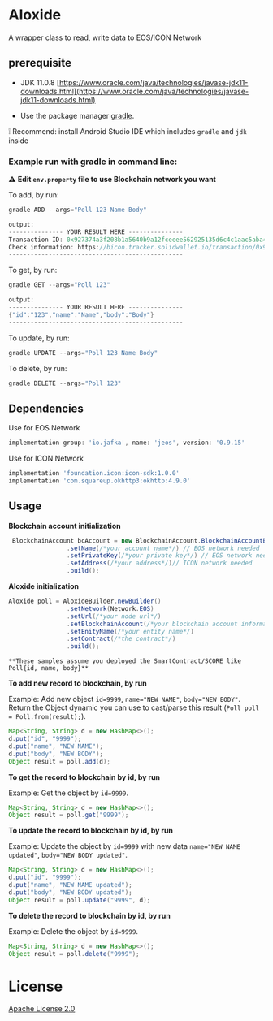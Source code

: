 # Aloxide

A wrapper class to read, write data to EOS/ICON Network

## prerequisite

- JDK 11.0.8 [https://www.oracle.com/java/technologies/javase-jdk11-downloads.html](https://www.oracle.com/java/technologies/javase-jdk11-downloads.html)

- Use the package manager [gradle](https://gradle.org/).

:grey_exclamation: Recommend: install Android Studio IDE which includes `gradle` and `jdk` inside


### Example run with gradle in command line:
:warning: **Edit `env.property` file to use Blockchain network you want**

To add, by run:
```gradle
gradle ADD --args="Poll 123 Name Body"

output:
--------------- YOUR RESULT HERE ---------------
Transaction ID: 0x927374a3f208b1a5640b9a12fceeee562925135d6c4c1aac5aba44744b837f4b
Check information: https://bicon.tracker.solidwallet.io/transaction/0x927374a3f208b1a5640b9a12fceeee562925135d6c4c1aac5aba44744b837f4b
------------------------------------------------

```

To get, by run:
```gradle
gradle GET --args="Poll 123"

output:
--------------- YOUR RESULT HERE ---------------
{"id":"123","name":"Name","body":"Body"}
------------------------------------------------

```
To update, by run:
```gradle
gradle UPDATE --args="Poll 123 Name Body"
```

To delete, by run:
```gradle
gradle DELETE --args="Poll 123"
```

## Dependencies

Use for EOS Network
```gradle
implementation group: 'io.jafka', name: 'jeos', version: '0.9.15'
```

Use for ICON Network
```gradle
implementation 'foundation.icon:icon-sdk:1.0.0'
implementation 'com.squareup.okhttp3:okhttp:4.9.0'
```

## Usage

**Blockchain account initialization**
```java
 BlockchainAccount bcAccount = new BlockchainAccount.BlockchainAccountBuilder()
                .setName(/*your account name*/) // EOS network needed
                .setPrivateKey(/*your private key*/) // EOS network needed
                .setAddress(/*your address*/)// ICON network needed
                .build();
```

**Aloxide initialization**

```java
Aloxide poll = AloxideBuilder.newBuilder()
                .setNetwork(Network.EOS)
                .setUrl(/*your node url*/)
                .setBlockchainAccount(/*your blockchain account information*/)
                .setEnityName(/*your entity name*/)
                .setContract(/*the contract*/)
                .build();
```

```**These samples assume you deployed the SmartContract/SCORE like Poll{id, name, body}**```

**To add new record to blockchain, by run**

Example: Add new object `id=9999`, `name="NEW NAME"`, `body="NEW BODY"`. Return the Object dynamic you can use to cast/parse this result (`Poll poll = Poll.from(result);`).


```java
Map<String, String> d = new HashMap<>();
d.put("id", "9999");
d.put("name", "NEW NAME");
d.put("body", "NEW BODY");
Object result = poll.add(d);
```
**To get the record to blockchain by id, by run**

Example: Get the object by `id=9999`.


```java
Map<String, String> d = new HashMap<>();
Object result = poll.get("9999");
```
**To update the record to blockchain by id, by run**

Example: Update the object by `id=9999` with new data `name="NEW NAME updated"`, `body="NEW BODY updated"`.


```java
Map<String, String> d = new HashMap<>();
d.put("id", "9999");
d.put("name", "NEW NAME updated");
d.put("body", "NEW BODY updated");
Object result = poll.update("9999", d);
```

**To delete the record to blockchain by id, by run**

Example: Delete the object by `id=9999`.


```java
Map<String, String> d = new HashMap<>();
Object result = poll.delete("9999");
```

# License

[Apache License 2.0](./LICENSE)